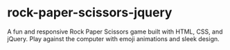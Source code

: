 # rock-paper-scissors-jquery
A fun and responsive Rock Paper Scissors game built with HTML, CSS, and jQuery. Play against the computer with emoji animations and sleek design.
